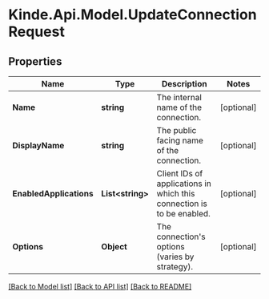 # Kinde.Api.Model.UpdateConnectionRequest

## Properties

Name | Type | Description | Notes
------------ | ------------- | ------------- | -------------
**Name** | **string** | The internal name of the connection. | [optional] 
**DisplayName** | **string** | The public facing name of the connection. | [optional] 
**EnabledApplications** | **List&lt;string&gt;** | Client IDs of applications in which this connection is to be enabled. | [optional] 
**Options** | **Object** | The connection&#39;s options (varies by strategy). | [optional] 

[[Back to Model list]](../README.md#documentation-for-models) [[Back to API list]](../README.md#documentation-for-api-endpoints) [[Back to README]](../README.md)

